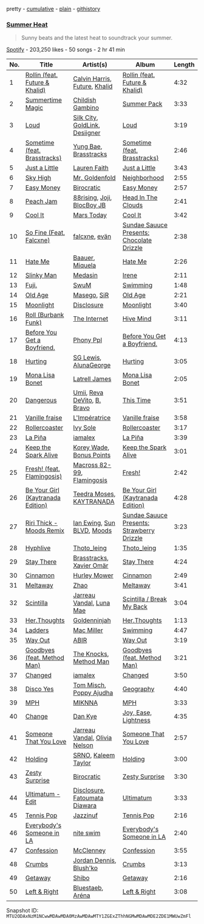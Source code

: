 pretty - [cumulative](/playlists/cumulative/37i9dQZF1DWX1UA045EoPG.md) - [plain](/playlists/plain/37i9dQZF1DWX1UA045EoPG) - [githistory](https://github.githistory.xyz/mackorone/spotify-playlist-archive/blob/main/playlists/plain/37i9dQZF1DWX1UA045EoPG)

### [Summer Heat](https://open.spotify.com/playlist/37i9dQZF1DWX1UA045EoPG)

> Sunny beats and the latest heat to soundtrack your summer.

[Spotify](https://open.spotify.com/user/spotify) - 203,250 likes - 50 songs - 2 hr 41 min

| No. | Title | Artist(s) | Album | Length |
|---|---|---|---|---|
| 1 | [Rollin \(feat\. Future & Khalid\)](https://open.spotify.com/track/3FDrI0FLKzrYQiWxPhqV2W) | [Calvin Harris](https://open.spotify.com/artist/7CajNmpbOovFoOoasH2HaY), [Future](https://open.spotify.com/artist/1RyvyyTE3xzB2ZywiAwp0i), [Khalid](https://open.spotify.com/artist/6LuN9FCkKOj5PcnpouEgny) | [Rollin \(feat\. Future & Khalid\)](https://open.spotify.com/album/6nt2urfBROkUQWnzpSOohu) | 4:32 |
| 2 | [Summertime Magic](https://open.spotify.com/track/4j3GWI86JvSaF0BLdmgcfF) | [Childish Gambino](https://open.spotify.com/artist/73sIBHcqh3Z3NyqHKZ7FOL) | [Summer Pack](https://open.spotify.com/album/15k99o4mZJ9mfpQGIOrZ45) | 3:33 |
| 3 | [Loud](https://open.spotify.com/track/556LJMJMhRJUNb4IggLTMM) | [Silk City](https://open.spotify.com/artist/2X97ZAqRKRMYFIDqtvGgGc), [GoldLink](https://open.spotify.com/artist/5XenQ7XfcvQdfIbpLEFaKQ), [Desiigner](https://open.spotify.com/artist/7pFeBzX627ff0VnN6bxPR4) | [Loud](https://open.spotify.com/album/4esQRJHaiTQycN77tdw8fZ) | 3:19 |
| 4 | [Sometime \(feat\. Brasstracks\)](https://open.spotify.com/track/5G9AFl0ibJsTbGm8h3N6jw) | [Yung Bae](https://open.spotify.com/artist/30FDJPN3RtwJZ20g5YGCRX), [Brasstracks](https://open.spotify.com/artist/5sKvgmG84C0bIMWeS2SRPr) | [Sometime \(feat\. Brasstracks\)](https://open.spotify.com/album/3JtPUd1jInKOtMUVFiqDOF) | 2:46 |
| 5 | [Just a Little](https://open.spotify.com/track/5P6nbeGMqnAGwqt9rrraaQ) | [Lauren Faith](https://open.spotify.com/artist/5Y4KzJ4mRooyCG3qmIqOtd) | [Just a Little](https://open.spotify.com/album/4D5CFuwtc552jcdLkSahXq) | 3:43 |
| 6 | [Sky High](https://open.spotify.com/track/4KPTn94q9A0WsuypOrSzIV) | [Mr\. Goldenfold](https://open.spotify.com/artist/6FPuOcm8xqY362N137yZXi) | [Neighborhood](https://open.spotify.com/album/5LvMZHMGHz6w3N2nwVjdkB) | 2:55 |
| 7 | [Easy Money](https://open.spotify.com/track/17FYfMKpJJP4uP6B8qv90o) | [Birocratic](https://open.spotify.com/artist/60b7IDlGflg5lgyfEGf9yB) | [Easy Money](https://open.spotify.com/album/3n2oIsnzSfEV3j5gnHQvC5) | 2:57 |
| 8 | [Peach Jam](https://open.spotify.com/track/6dktyiCWz2JYGmcPQ5D5dY) | [88rising](https://open.spotify.com/artist/1AhjOkOLkbHUfcHDSErXQs), [Joji](https://open.spotify.com/artist/3MZsBdqDrRTJihTHQrO6Dq), [BlocBoy JB](https://open.spotify.com/artist/4TEJudQY2pXxVHPE3gD2EU) | [Head In The Clouds](https://open.spotify.com/album/6YFBWwUDdot8IjBZSYOacB) | 2:41 |
| 9 | [Cool It](https://open.spotify.com/track/063IdJMX78fSgSJnaYwSKh) | [Mars Today](https://open.spotify.com/artist/60jVpPkp3hgECctyeE9gWH) | [Cool It](https://open.spotify.com/album/5VoqRVINQCZpRLvPeSPfmI) | 3:42 |
| 10 | [So Fine \(Feat\. Falcxne\)](https://open.spotify.com/track/6r3RoSEAZQMHCZqSS4aEL9) | [falcxne](https://open.spotify.com/artist/5pHwJakVgh9gOqUEoT9ZYz), [evän](https://open.spotify.com/artist/2VNtLWlwWghbNHvtPcM69G) | [Sundae Sauuce Presents: Chocolate Drizzle](https://open.spotify.com/album/0JpEaFsmduibGQhAEoIgXz) | 2:38 |
| 11 | [Hate Me](https://open.spotify.com/track/31e0GKdA86PliYQ9xnbbtP) | [Baauer](https://open.spotify.com/artist/25fqWEebq6PoiGQIHIrdtv), [Miquela](https://open.spotify.com/artist/7licaqhcEBQUzz9FownRaJ) | [Hate Me](https://open.spotify.com/album/5o96HoZeovqDi3O61OThxA) | 2:26 |
| 12 | [Slinky Man](https://open.spotify.com/track/0nVLAxfxzW9487k5LZpscC) | [Medasin](https://open.spotify.com/artist/62vbsDRAq0qHdezaCOzB0T) | [Irene](https://open.spotify.com/album/156TeTaPykSuBs9lh0h2vc) | 2:11 |
| 13 | [Fuji.](https://open.spotify.com/track/2xWavyjB5Nif5Cy8lRLX4Q) | [SwuM](https://open.spotify.com/artist/2Fc1UZXKRmPpWWx1sxcb9m) | [Swimming](https://open.spotify.com/album/2eN8bdTlnXQJlA4cKVYX4L) | 1:48 |
| 14 | [Old Age](https://open.spotify.com/track/1nMULe4EavfF8SZHQ3Pag9) | [Masego](https://open.spotify.com/artist/3ycxRkcZ67ALN3GQJ57Vig), [SiR](https://open.spotify.com/artist/3QTDHixorJelOLxoxcjqGx) | [Old Age](https://open.spotify.com/album/33vsKtsIqvAk0mpiVKN3rz) | 2:21 |
| 15 | [Moonlight](https://open.spotify.com/track/29tpVR68E5goOG1RlLQqbv) | [Disclosure](https://open.spotify.com/artist/6nS5roXSAGhTGr34W6n7Et) | [Moonlight](https://open.spotify.com/album/3qa2fJgOU5GZEkY2hQVPNF) | 3:40 |
| 16 | [Roll \(Burbank Funk\)](https://open.spotify.com/track/01bfHCsUTwydXCHP1VoLlI) | [The Internet](https://open.spotify.com/artist/7GN9PivdemQRKjDt4z5Zv8) | [Hive Mind](https://open.spotify.com/album/27ThgFMUAx3MXLQ297DzWF) | 3:11 |
| 17 | [Before You Get a Boyfriend.](https://open.spotify.com/track/4KVTbc2x0EahbAaLHv8TkH) | [Phony Ppl](https://open.spotify.com/artist/0oBsnAC3fzYkTHF3bkfNx6) | [Before You Get a Boyfriend.](https://open.spotify.com/album/09vk699RVpDUZ0fPXbTfZS) | 4:13 |
| 18 | [Hurting](https://open.spotify.com/track/56SHxd1fNd564p7kS6URmz) | [SG Lewis](https://open.spotify.com/artist/0GG2cWaonE4JPrjcCCQ1EG), [AlunaGeorge](https://open.spotify.com/artist/2VAnyOxzJuSAj7XIuEOT38) | [Hurting](https://open.spotify.com/album/2GOATjSsnYmidOyRs0xHuZ) | 3:05 |
| 19 | [Mona Lisa Bonet](https://open.spotify.com/track/2YzBdC2q79LqZ2w7YN5Yfj) | [Latrell James](https://open.spotify.com/artist/7zrWMnPOpwr5AEt670VKMc) | [Mona Lisa Bonet](https://open.spotify.com/album/2MmwK5PGV6s1O1kjAz4CsG) | 2:05 |
| 20 | [Dangerous](https://open.spotify.com/track/0aMn1LbfjyhZunY2K7oPLg) | [Umii](https://open.spotify.com/artist/63cNPy5lkcSkPmC1MrdRpc), [Reva DeVito](https://open.spotify.com/artist/00jACgDWIBdPM4eH8nORwz), [B\. Bravo](https://open.spotify.com/artist/7xc31aDpVtMW34JWjZvAG4) | [This Time](https://open.spotify.com/album/0QiYLU8SrwXQAleQaOgTP2) | 3:51 |
| 21 | [Vanille fraise](https://open.spotify.com/track/7nZ9CzhiFRPhOQCn7eDSnn) | [L'Impératrice](https://open.spotify.com/artist/4PwlsrN0t5mLN0C827cbEU) | [Vanille fraise](https://open.spotify.com/album/41Ht5x3AgpMVmoFoIzaUPO) | 3:58 |
| 22 | [Rollercoaster](https://open.spotify.com/track/2MLgNLIkT0SZ2YPhZ8rbg4) | [Ivy Sole](https://open.spotify.com/artist/4NcMrSi3B8eUVy6e1Ni3wu) | [Rollercoaster](https://open.spotify.com/album/4ZCormQxAfZzBFxNx0jnfm) | 3:17 |
| 23 | [La Piña](https://open.spotify.com/track/3fmIXrnXgt6ZzXWHewbvSC) | [iamalex](https://open.spotify.com/artist/6M6LWvHKgBle8SUtSpq6SU) | [La Piña](https://open.spotify.com/album/4Ur27mAxzS8CzHr942EuGE) | 3:39 |
| 24 | [Keep the Spark Alive](https://open.spotify.com/track/4ortOUyHPtxAmM1T0xXEhZ) | [Korey Wade](https://open.spotify.com/artist/5EMhnsc8XoFAR7Cpb8TjPv), [Bonus Points](https://open.spotify.com/artist/3GlCVMFRzrZ3FGtt4apejf) | [Keep the Spark Alive](https://open.spotify.com/album/2pJERUgp7pWBqhEnztIedx) | 3:01 |
| 25 | [Fresh! \(feat\. Flamingosis\)](https://open.spotify.com/track/0xyZGdpkODxuHeitZUpHPO) | [Macross 82\-99](https://open.spotify.com/artist/5C8KyBfvAz9PSaOd30eIow), [Flamingosis](https://open.spotify.com/artist/75cW8FFekyCjj0mfZM1Gfb) | [Fresh!](https://open.spotify.com/album/6osa0X7YiamMzT7mf1VBGW) | 2:42 |
| 26 | [Be Your Girl \(Kaytranada Edition\)](https://open.spotify.com/track/7xAE36UUNgyDJDIM4yiucY) | [Teedra Moses](https://open.spotify.com/artist/6vfR5QRc3xca0KvpG8KZBE), [KAYTRANADA](https://open.spotify.com/artist/6qgnBH6iDM91ipVXv28OMu) | [Be Your Girl \(Kaytranada Edition\)](https://open.spotify.com/album/4HUulHBL22YUjwG5WTje5N) | 4:28 |
| 27 | [Riri Thick \- Moods Remix](https://open.spotify.com/track/0xT4knFEialXamJIax97Yx) | [Ian Ewing](https://open.spotify.com/artist/6QrRSfwkZsixVIgDRhpToh), [Sun BLVD](https://open.spotify.com/artist/7K9cfCRuleWnt1AmUxsCf9), [Moods](https://open.spotify.com/artist/14uVJsPC4DByeuD0cq36ez) | [Sundae Sauuce Presents: Strawberry Drizzle](https://open.spotify.com/album/1uGtAEx6E84HjpI77vWDtt) | 3:23 |
| 28 | [Hyphlive](https://open.spotify.com/track/1snve7a1zOuwT88ABdXnnZ) | [Thoto\_leing](https://open.spotify.com/artist/5a4nrJ6eEVHg5CDeTbPwlm) | [Thoto\_leing](https://open.spotify.com/album/05zydkKDJWX9r0l4yRbCuN) | 1:35 |
| 29 | [Stay There](https://open.spotify.com/track/29aHLkN2TNG0to6UJbo5Ao) | [Brasstracks](https://open.spotify.com/artist/5sKvgmG84C0bIMWeS2SRPr), [Xavier Omär](https://open.spotify.com/artist/3UjPnt2nRmw10N58bBeNOg) | [Stay There](https://open.spotify.com/album/5zZ7Bvs4aD5cSl1urhazu1) | 4:24 |
| 30 | [Cinnamon](https://open.spotify.com/track/0VH7wmxrvFD1VBU701vueP) | [Hurley Mower](https://open.spotify.com/artist/6CoTYzOyg2NW2OUEFaSTxO) | [Cinnamon](https://open.spotify.com/album/3XalQXmk1Cek8ZBEjNQPFv) | 2:49 |
| 31 | [Meltaway](https://open.spotify.com/track/3YKQqS7xr8DcXggBwv4I5P) | [Zhao](https://open.spotify.com/artist/5bfw7ydBnntO3NbtHagaQf) | [Meltaway](https://open.spotify.com/album/15tMsoy4cyJgmE77DX1Vnt) | 3:41 |
| 32 | [Scintilla](https://open.spotify.com/track/7rYCnrsH8kAV9kJm6zI6UE) | [Jarreau Vandal](https://open.spotify.com/artist/6f96znq79wvlknKHHHhtTW), [Luna Mae](https://open.spotify.com/artist/5ownccCPeMuS8uJnAIsjFP) | [Scintilla / Break My Back](https://open.spotify.com/album/4StJrEkwzZtJgqqKTwljuS) | 3:04 |
| 33 | [Her.Thoughts](https://open.spotify.com/track/5w719VPErIafoSKcKhvAuN) | [Goldenninjah](https://open.spotify.com/artist/7h8yHAeuxxeKQjRXc7XiBu) | [Her.Thoughts](https://open.spotify.com/album/6eBoOWw9MdKHxmAfnSdugW) | 1:13 |
| 34 | [Ladders](https://open.spotify.com/track/39NDBdU5Xkm5pCFGa5kZtI) | [Mac Miller](https://open.spotify.com/artist/4LLpKhyESsyAXpc4laK94U) | [Swimming](https://open.spotify.com/album/5wtE5aLX5r7jOosmPhJhhk) | 4:47 |
| 35 | [Way Out](https://open.spotify.com/track/3CiBI1yRg9oUygxCOXlxUq) | [ABIR](https://open.spotify.com/artist/3QUOtWgmuxFyae4C0Q0thd) | [Way Out](https://open.spotify.com/album/0mZWmkD3zpDu8qEnGHl5oI) | 3:19 |
| 36 | [Goodbyes \(feat\. Method Man\)](https://open.spotify.com/track/1YItRRQXVa3GtFSZ0RmgXA) | [The Knocks](https://open.spotify.com/artist/2x7EATekOPhFGRx3syMGEC), [Method Man](https://open.spotify.com/artist/4VmEWwd8y9MCLwexFMdpwt) | [Goodbyes \(feat\. Method Man\)](https://open.spotify.com/album/4mo8TcrCcCfn4bjZmpgyIC) | 3:21 |
| 37 | [Changed](https://open.spotify.com/track/1eqUhiAigR4rtx5EmZkiNl) | [iamalex](https://open.spotify.com/artist/6M6LWvHKgBle8SUtSpq6SU) | [Changed](https://open.spotify.com/album/1PyVw5kgM8EZGH0BABIvTK) | 3:50 |
| 38 | [Disco Yes](https://open.spotify.com/track/61Ivix5DTnDPVjp1dgLyov) | [Tom Misch](https://open.spotify.com/artist/1uiEZYehlNivdK3iQyAbye), [Poppy Ajudha](https://open.spotify.com/artist/6oPQiSj92N4mk5jXLtX1bl) | [Geography](https://open.spotify.com/album/28enuddLPEA914scE6Drvk) | 4:40 |
| 39 | [MPH](https://open.spotify.com/track/2MHGSsLRJgtFO3FUMHYZIQ) | [MIKNNA](https://open.spotify.com/artist/53htGvuREf9YT5LYk5HEvb) | [MPH](https://open.spotify.com/album/3i9S4nRCA7ny0cmrJcmILV) | 3:33 |
| 40 | [Change](https://open.spotify.com/track/6vKqMteEK461i7fZbnfLqF) | [Dan Kye](https://open.spotify.com/artist/05YrP00agTrYezUyAsukKf) | [Joy, Ease, Lightness](https://open.spotify.com/album/4kyr762vpU3cdZTqto4NdF) | 4:35 |
| 41 | [Someone That You Love](https://open.spotify.com/track/3S2LNcyJre3hvJbPTcoghO) | [Jarreau Vandal](https://open.spotify.com/artist/6f96znq79wvlknKHHHhtTW), [Olivia Nelson](https://open.spotify.com/artist/4QJrAwNc5j17E5N2PxpqGj) | [Someone That You Love](https://open.spotify.com/album/3luWrggbv1wxvfwB7mxHtR) | 2:57 |
| 42 | [Holding](https://open.spotify.com/track/2CRycjpFt9XRENYDZSQzfo) | [SRNO](https://open.spotify.com/artist/0Kwf0zcciIFGLCKiqNcO6Q), [Kaleem Taylor](https://open.spotify.com/artist/4eQKo2fvEqEbdopHhSjlug) | [Holding](https://open.spotify.com/album/54KICMlCqj1F9wgR0QAmEv) | 3:00 |
| 43 | [Zesty Surprise](https://open.spotify.com/track/06qtPTcRVN7VRhADhxDSHH) | [Birocratic](https://open.spotify.com/artist/60b7IDlGflg5lgyfEGf9yB) | [Zesty Surprise](https://open.spotify.com/album/2FOUKwFWwvpA4pFe0AXmBt) | 3:30 |
| 44 | [Ultimatum \- Edit](https://open.spotify.com/track/0slkzFvyBWcwnjEEDtYE5E) | [Disclosure](https://open.spotify.com/artist/6nS5roXSAGhTGr34W6n7Et), [Fatoumata Diawara](https://open.spotify.com/artist/4G5ZJny3HvX6Il7eHVfnNC) | [Ultimatum](https://open.spotify.com/album/3mKvAiTrhpJUTAFsJXmjTE) | 3:33 |
| 45 | [Tennis Pop](https://open.spotify.com/track/285IenjALb34ttDUVkkSkT) | [Jazzinuf](https://open.spotify.com/artist/6rJ1GwtHin2BJbKLuNn9pi) | [Tennis Pop](https://open.spotify.com/album/0nPJC52FTa9vklW3qfsEbk) | 2:16 |
| 46 | [Everybody's Someone in LA](https://open.spotify.com/track/0Bq786zqpKxYNeos7Tn5Kk) | [nite swim](https://open.spotify.com/artist/4JoqKyiPAsXMuc8mkF25Ju) | [Everybody's Someone in LA](https://open.spotify.com/album/2YbuSwRKkaFbT6Q6Tm9O9D) | 2:40 |
| 47 | [Confession](https://open.spotify.com/track/1KRoRM6vuzm3TTAMDrQYNK) | [McClenney](https://open.spotify.com/artist/44drVL4jbdo6T6llD5cMgx) | [Confession](https://open.spotify.com/album/3KrnlFZDvXlRWNnTRR3sxQ) | 3:55 |
| 48 | [Crumbs](https://open.spotify.com/track/0wgElszsos5fWd2lT8AJGG) | [Jordan Dennis](https://open.spotify.com/artist/2iSbupdaMW303tk8tqdCv5), [Blush'ko](https://open.spotify.com/artist/2HIOco7R2mZPqBSL2SMIFw) | [Crumbs](https://open.spotify.com/album/5nRCPFk5CcyWduE1zgskS0) | 3:13 |
| 49 | [Getaway](https://open.spotify.com/track/0SOg0VldvpnbaPZfS4ZXgJ) | [Shibo](https://open.spotify.com/artist/73BkLU3tOvi55IkQXWGFFy) | [Getaway](https://open.spotify.com/album/1RcahBHAZTy2HroE7F4F1f) | 2:16 |
| 50 | [Left & Right](https://open.spotify.com/track/5N6d8ri3KFmAhVIXGydnLN) | [Bluestaeb](https://open.spotify.com/artist/67pW04a6jpdQR2yWqjcfxs), [Aréna](https://open.spotify.com/artist/7tVzCaZxXnF83cqVVcJ15j) | [Left & Right](https://open.spotify.com/album/7ELdoHPpEJ9uOdM02EzBXL) | 3:08 |

Snapshot ID: `MTU2ODAxNzM1NCwwMDAwMDA0MzAwMDAwMTY1ZGExZThhNGMwMDAwMDE2ZDE1MWUwZmFl`
